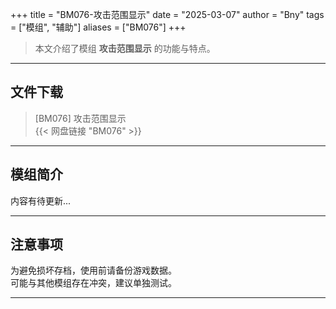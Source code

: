+++
title = "BM076-攻击范围显示"
date = "2025-03-07"
author = "Bny"
tags = ["模组", "辅助"]
aliases = ["BM076"]
+++

> 本文介绍了模组 **攻击范围显示** 的功能与特点。

---

## 文件下载

> [BM076] 攻击范围显示  
{{< 网盘链接 "BM076" >}}  

---

## 模组简介

>  
内容有待更新...  

---

## 注意事项

>  
为避免损坏存档，使用前请备份游戏数据。  
可能与其他模组存在冲突，建议单独测试。  

---

